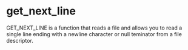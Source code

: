 # get_next_line
GET_NEXT_LINE is a function that reads a file and allows you to read a single line ending with a newline character or null teminator from a file descriptor.
